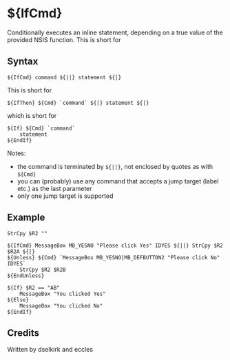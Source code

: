# ${IfCmd}

Conditionally executes an inline statement, depending on a true value of the provided NSIS function. This is short for 

## Syntax

    ${IfCmd} command ${||} statement ${|}

This is short for

    ${IfThen} ${Cmd} `command` ${|} statement ${|}

which is short for

    ${If} ${Cmd} `command`
        statement
    ${EndIf}
    
Notes:
* the command is terminated by `${||}`, not enclosed by quotes as with `${Cmd}`
* you can (probably) use any command that accepts a jump target (label etc.) as the last parameter
* only one jump target is supported

## Example

    StrCpy $R2 ""

    ${IfCmd} MessageBox MB_YESNO "Please click Yes" IDYES ${||} StrCpy $R2 $R2A ${|}
    ${Unless} ${Cmd} `MessageBox MB_YESNO|MB_DEFBUTTON2 "Please click No" IDYES`
        StrCpy $R2 $R2B
    ${EndUnless}

    ${If} $R2 == "AB"
        MessageBox "You clicked Yes"
    ${Else}
        MessageBox "You clicked No"
    ${EndIf}

## Credits

Written by dselkirk and eccles
